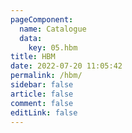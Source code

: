 ```yaml
---
pageComponent:
  name: Catalogue
  data:
    key: 05.hbm
title: HBM
date: 2022-07-20 11:05:42
permalink: /hbm/
sidebar: false
article: false
comment: false
editLink: false
---
```

